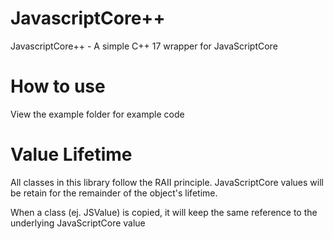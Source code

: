# JavascriptCore++
JavascriptCore++ - A simple C++ 17 wrapper for JavaScriptCore

# How to use

View the example folder for example code

# Value Lifetime

All classes in this library follow the RAII principle. JavaScriptCore values will be retain for the remainder of the object's lifetime.

When a class (ej. JSValue) is copied, it will keep the same reference to the underlying JavaScriptCore value
